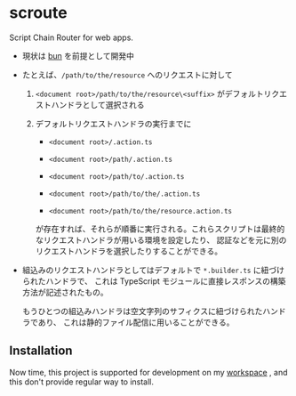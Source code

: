# scroute

Script Chain Router for web apps.

  -  現状は  [bun](https://bun.sh)  を前提として開発中
  
  -  たとえば、`/path/to/the/resource` へのリクエストに対して
     
     1.  `<document root>/path/to/the/resource\<suffix>` がデフォルトリクエストハンドラとして選択される
     
     2.  デフォルトリクエストハンドラの実行までに
         
         -  `<document root>/.action.ts`
         
         -  `<document root>/path/.action.ts`
         
         -  `<document root>/path/to/.action.ts`
         
         -  `<document root>/path/to/the/.action.ts`
         
         -  `<document root>/path/to/the/resource.action.ts`
         
         が存在すれば、それらが順番に実行される。これらスクリプトは最終的なリクエストハンドラが用いる環境を設定したり、
         認証などを元に別のリクエストハンドラを選択したりすることができる。
  
  -  組込みのリクエストハンドラとしてはデフォルトで `*.builder.ts` に紐づけられたハンドラで、
     これは TypeScript モジュールに直接レスポンスの構築方法が記述されたもの。
     
     もうひとつの組込みハンドラは空文字列のサフィクスに紐づけられたハンドラであり、
     これは静的ファイル配信に用いることができる。
  
## Installation

Now time, this project is supported for development on my  [workspace](https://github.com/lieutar/looper-ts) , and
this don't provide regular way to install.

